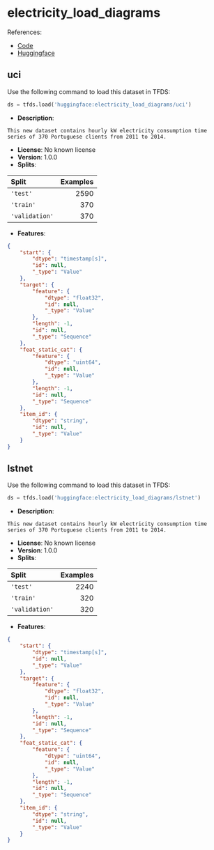 # electricity_load_diagrams

References:

*   [Code](https://github.com/huggingface/datasets/blob/master/datasets/electricity_load_diagrams)
*   [Huggingface](https://huggingface.co/datasets/electricity_load_diagrams)


## uci


Use the following command to load this dataset in TFDS:

```python
ds = tfds.load('huggingface:electricity_load_diagrams/uci')
```

*   **Description**:

```
This new dataset contains hourly kW electricity consumption time series of 370 Portuguese clients from 2011 to 2014.
```

*   **License**: No known license
*   **Version**: 1.0.0
*   **Splits**:

Split  | Examples
:----- | -------:
`'test'` | 2590
`'train'` | 370
`'validation'` | 370

*   **Features**:

```json
{
    "start": {
        "dtype": "timestamp[s]",
        "id": null,
        "_type": "Value"
    },
    "target": {
        "feature": {
            "dtype": "float32",
            "id": null,
            "_type": "Value"
        },
        "length": -1,
        "id": null,
        "_type": "Sequence"
    },
    "feat_static_cat": {
        "feature": {
            "dtype": "uint64",
            "id": null,
            "_type": "Value"
        },
        "length": -1,
        "id": null,
        "_type": "Sequence"
    },
    "item_id": {
        "dtype": "string",
        "id": null,
        "_type": "Value"
    }
}
```



## lstnet


Use the following command to load this dataset in TFDS:

```python
ds = tfds.load('huggingface:electricity_load_diagrams/lstnet')
```

*   **Description**:

```
This new dataset contains hourly kW electricity consumption time series of 370 Portuguese clients from 2011 to 2014.
```

*   **License**: No known license
*   **Version**: 1.0.0
*   **Splits**:

Split  | Examples
:----- | -------:
`'test'` | 2240
`'train'` | 320
`'validation'` | 320

*   **Features**:

```json
{
    "start": {
        "dtype": "timestamp[s]",
        "id": null,
        "_type": "Value"
    },
    "target": {
        "feature": {
            "dtype": "float32",
            "id": null,
            "_type": "Value"
        },
        "length": -1,
        "id": null,
        "_type": "Sequence"
    },
    "feat_static_cat": {
        "feature": {
            "dtype": "uint64",
            "id": null,
            "_type": "Value"
        },
        "length": -1,
        "id": null,
        "_type": "Sequence"
    },
    "item_id": {
        "dtype": "string",
        "id": null,
        "_type": "Value"
    }
}
```


